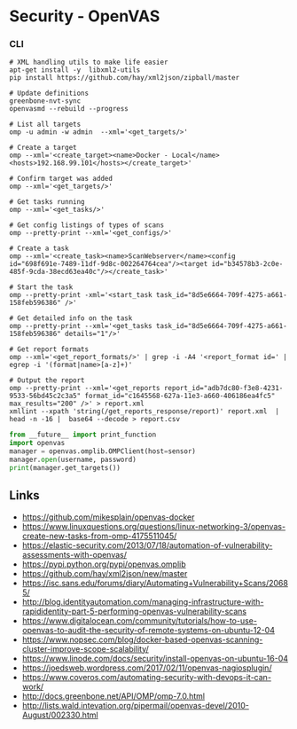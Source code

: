 # Security - OpenVAS

### CLI
```shell
# XML handling utils to make life easier
apt-get install -y  libxml2-utils
pip install https://github.com/hay/xml2json/zipball/master

# Update definitions
greenbone-nvt-sync
openvasmd --rebuild --progress

# List all targets
omp -u admin -w admin  --xml='<get_targets/>'

# Create a target
omp --xml='<create_target><name>Docker - Local</name><hosts>192.168.99.101</hosts></create_target>'

# Confirm target was added
omp --xml='<get_targets/>'

# Get tasks running
omp --xml='<get_tasks/>'

# Get config listings of types of scans
omp --pretty-print --xml='<get_configs/>'

# Create a task
omp --xml='<create_task><name>ScanWebserver</name><config id="698f691e-7489-11df-9d8c-002264764cea"/><target id="b34578b3-2c0e-485f-9cda-38ecd63ea40c"/></create_task>'

# Start the task
omp --pretty-print -xml='<start_task task_id="8d5e6664-709f-4275-a661-158feb596386" />'

# Get detailed info on the task
omp --pretty-print --xml='<get_tasks task_id="8d5e6664-709f-4275-a661-158feb596386" details="1"/>'

# Get report formats
omp --xml='<get_report_formats/>' | grep -i -A4 '<report_format id=' | egrep -i '(format|name>[a-z]+)'

# Output the report
omp --pretty-print --xml='<get_reports report_id="adb7dc80-f3e8-4231-9533-56bd45c2c3a5" format_id="c1645568-627a-11e3-a660-406186ea4fc5" max_results="200" />' > report.xml
xmllint --xpath 'string(/get_reports_response/report)' report.xml  | head -n -16 |  base64 --decode > report.csv
```

```python
from __future__ import print_function
import openvas
manager = openvas.omplib.OMPClient(host=sensor)
manager.open(username, password)
print(manager.get_targets())
```


## Links
- https://github.com/mikesplain/openvas-docker
- https://www.linuxquestions.org/questions/linux-networking-3/openvas-create-new-tasks-from-omp-4175511045/
- https://elastic-security.com/2013/07/18/automation-of-vulnerability-assessments-with-openvas/
- https://pypi.python.org/pypi/openvas.omplib
- https://github.com/hay/xml2json/new/master
- https://isc.sans.edu/forums/diary/Automating+Vulnerability+Scans/20685/
- http://blog.identityautomation.com/managing-infrastructure-with-rapididentity-part-5-performing-openvas-vulnerability-scans
- https://www.digitalocean.com/community/tutorials/how-to-use-openvas-to-audit-the-security-of-remote-systems-on-ubuntu-12-04
- https://www.nopsec.com/blog/docker-based-openvas-scanning-cluster-improve-scope-scalability/
- https://www.linode.com/docs/security/install-openvas-on-ubuntu-16-04
- https://joedsweb.wordpress.com/2017/02/11/openvas-nagiosplugin/
- https://www.coveros.com/automating-security-with-devops-it-can-work/
- http://docs.greenbone.net/API/OMP/omp-7.0.html
- http://lists.wald.intevation.org/pipermail/openvas-devel/2010-August/002330.html
